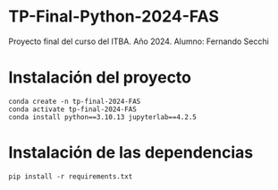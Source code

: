 # TP-Final-Python-2024-FAS
Proyecto final del curso del ITBA. Año 2024.
Alumno: Fernando Secchi


# Instalación del proyecto

```
conda create -n tp-final-2024-FAS
conda activate tp-final-2024-FAS
conda install python==3.10.13 jupyterlab==4.2.5
```

# Instalación de las dependencias

```
pip install -r requirements.txt
```






